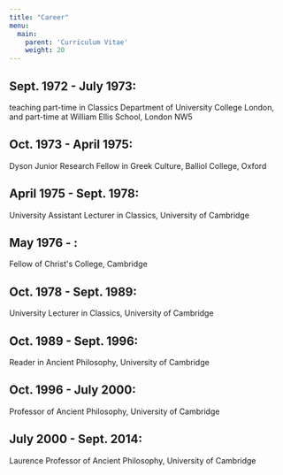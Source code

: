 ```yaml
---
title: "Career"
menu:
  main:
    parent: 'Curriculum Vitae'
    weight: 20
---
```


## Sept. 1972 - July 1973:
teaching part-time in Classics Department of University College London, and part-time at William Ellis School, London NW5

## Oct. 1973 - April 1975:
Dyson Junior Research Fellow in Greek Culture, Balliol College, Oxford

## April 1975 - Sept. 1978:
University Assistant Lecturer in Classics, University of Cambridge

## May 1976 - :
Fellow of Christ's College, Cambridge

## Oct. 1978 - Sept. 1989:
University Lecturer in Classics, University of Cambridge

## Oct. 1989 - Sept. 1996:
Reader in Ancient Philosophy, University of Cambridge

## Oct. 1996 - July 2000:
Professor of Ancient Philosophy, University of Cambridge

## July 2000 - Sept. 2014:
Laurence Professor of Ancient Philosophy, University of Cambridge
